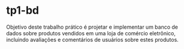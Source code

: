 # tp1-bd
Objetivo deste trabalho prático é projetar e implementar um banco de dados sobre produtos vendidos em uma loja de comércio eletrônico, incluindo avaliações e comentários de usuários sobre estes produtos.
